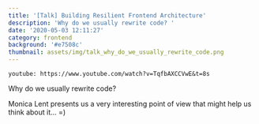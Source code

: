 ```yaml
---
title: '[Talk] Building Resilient Frontend Architecture'
description: 'Why do we usually rewrite code? '
date: '2020-05-03 12:11:27'
category: frontend
background: '#e7508c'
thumbnail: assets/img/talk_why_do_we_usually_rewrite_code.png
---
```


`youtube: https://www.youtube.com/watch?v=TqfbAXCCVwE&t=8s`

Why do we usually rewrite code?

Monica Lent presents us a very interesting point of view that might help us think about it... =)